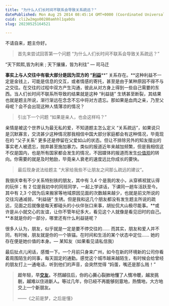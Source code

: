 ```yaml
---
title: "为什么人们长时间不联系会导致关系疏远？"
datePublished: Mon Aug 25 2014 08:45:14 GMT+0000 (Coordinated Universal Time)
cuid: cli2w2mgo00280amhhl1qa0ds
slug: 20230525164521

---
```


不请自来，题主你好。

> 首先来尝试回答第一个问题 “为什么人们长时间不联系会导致关系疏远？”

“天下熙熙,皆为利来 ; 天下攘攘，皆为利往” — 司马迁

**事实上与人交往中有极大部分是因为双方的 “**[**利益**](https://www.zhihu.com/search?q=%E5%88%A9%E7%9B%8A&search_source=Entity&hybrid_search_source=Entity&hybrid_search_extra=%7B%22sourceType%22%3A%22answer%22%2C%22sourceId%22%3A29690830%7D)**” 关系存在。**这种利益不一定是金钱上，可能是信息的交互，或者情感的寄托，甚至是由于某种原因不得不与之交往。在交往的过程中双方产生沟通，彼此从对方身上得到一些自己需要的东西。当人们长时间不联系所导致的结果就是这种 “利益链” 生锈甚至断裂，其结果也就是题主所说，渐行渐远在念念不忘中将对方遗忘。那如果是血肉之亲，乃至父母呢？会不会出现这种人情薄凉的情况？

> 引出下一个问题 “如果是亲人，也会这样吗？”

亲情是被这个世界认为最无私的爱，不知道题主怎么定义 “关系疏远”，如果说只是沉默寡言，交流甚少这种情况那我相信中国大部分家庭都会有这种情况，毕竟现在的 “父子关系” 更多还是停留在父爱如山的状态。但让不排除另外的知友摆出的事实老人被遗忘，抛弃甚至施加暴力。类似的报道近年来越加频繁，但是我相信这不仅是国内，也是所有国家都会发生的情况，不因媒体的报道而发生[价值观](https://www.zhihu.com/search?q=%E4%BB%B7%E5%80%BC%E8%A7%82&search_source=Entity&hybrid_search_source=Entity&hybrid_search_extra=%7B%22sourceType%22%3A%22answer%22%2C%22sourceId%22%3A29690830%7D)的转向。你需要的就是及时勉励，毕竟亲人衰老的速度远比你成长的要快。

> 最后现身说法给题主 “大家给我些不让朋友之间那么疏远的建议”。

我很庆幸有不少关系特别铁的朋友，其中有 3,4 个是我的发小，从穿裤衩就认得的玩伴；有 2 位是我初中的同班同学，一起上学讲话，下课同一趟车活跃至今。其中有 2,3 个因为后来搬家等地域原因见面的次数越来越少，也就是前文所说的交往沟通减弱，“利益链” 生锈。但是我和这几个朋友都没有发生题主所说的疏远，见面之后就像是每天都碰头的小伙伴张口来事，胡扯侃大山极尽能事。**或许是从小就交心的友谊，让你不管年纪多大，看见这个人就像是看见旧时的自己。**本就是你的一部分，哪里还有什么利益链呢？

很多人认为，朋友，似乎就是一定是要不停交往的…… 而其实，朋友和爱人并不同，有时候，朋友就是你的一个铁锚。在时间和生活的某个状态中定位…… 她的存在便是她价值的本身。— 某知友（如果看见请私信我）

最后扯点儿闲话，感慨一下。一个月前只身来广州，如今在新的环境新的公司你看着周围陌生的同事，每天固定的通勤。感觉这个城市越来越陌生，有时候会给曾经的朋友打上一通电话，听到他们的声音，会突然觉得 “妈蛋，嘴还是那么贱！”

> **趁年轻，早**[**交友**](https://www.zhihu.com/search?q=%E4%BA%A4%E5%8F%8B&search_source=Entity&hybrid_search_source=Entity&hybrid_search_extra=%7B%22sourceType%22%3A%22answer%22%2C%22sourceId%22%3A29690830%7D)**。不然越往后，你的心撕心裂肺地懂了人情冷暖，越发挑剔，越难以住进新人。等过几年，你已经不再能够刻意地，热情地，大方地交上一个新朋友。**
> 
> ——《之前是梦，之后是懂》